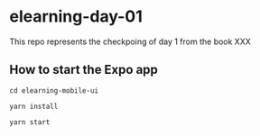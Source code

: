 # elearning-day-01

This repo represents the checkpoing of day 1 from the book XXX

## How to start the Expo app

```
cd elearning-mobile-ui

yarn install

yarn start
```
